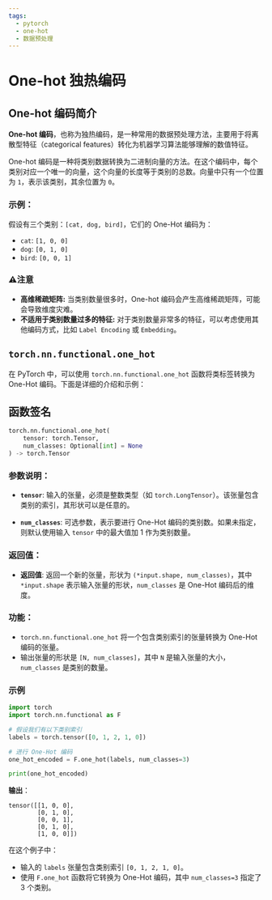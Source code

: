```yaml
---
tags:
  - pytorch
  - one-hot
  - 数据预处理
---
```

# One-hot 独热编码

## One-hot 编码简介

**One-hot 编码**，也称为独热编码，是一种常用的数据预处理方法，主要用于将离散型特征（categorical features）转化为机器学习算法能够理解的数值特征。

One-hot 编码是一种将类别数据转换为二进制向量的方法。在这个编码中，每个类别对应一个唯一的向量，这个向量的长度等于类别的总数。向量中只有一个位置为 `1`，表示该类别，其余位置为 `0`。

### 示例：

假设有三个类别：`[cat, dog, bird]`，它们的 One-Hot 编码为：
- `cat`: `[1, 0, 0]`
- `dog`: `[0, 1, 0]`
- `bird`: `[0, 0, 1]`

### ⚠️注意

- **高维稀疏矩阵:** 当类别数量很多时，One-hot 编码会产生高维稀疏矩阵，可能会导致维度灾难。
- **不适用于类别数量过多的特征:** 对于类别数量非常多的特征，可以考虑使用其他编码方式，比如 `Label Encoding` 或 `Embedding`。

## `torch.nn.functional.one_hot`

在 PyTorch 中，可以使用 `torch.nn.functional.one_hot` 函数将类标签转换为 One-Hot 编码。下面是详细的介绍和示例：

## 函数签名

```python
torch.nn.functional.one_hot(
    tensor: torch.Tensor,
    num_classes: Optional[int] = None
) -> torch.Tensor
```

### 参数说明：

- **`tensor`**: 输入的张量，必须是整数类型（如 `torch.LongTensor`）。该张量包含类别的索引，其形状可以是任意的。

- **`num_classes`**: 可选参数，表示要进行 One-Hot 编码的类别数。如果未指定，则默认使用输入 `tensor` 中的最大值加 1 作为类别数量。

### 返回值：

- **返回值**: 返回一个新的张量，形状为 `(*input.shape, num_classes)`，其中 `*input.shape` 表示输入张量的形状，`num_classes` 是 One-Hot 编码后的维度。

###  功能：

- `torch.nn.functional.one_hot` 将一个包含类别索引的张量转换为 One-Hot 编码的张量。
- 输出张量的形状是 `[N, num_classes]`，其中 `N` 是输入张量的大小，`num_classes` 是类别的数量。

### 示例

```python
import torch
import torch.nn.functional as F

# 假设我们有以下类别索引
labels = torch.tensor([0, 1, 2, 1, 0])

# 进行 One-Hot 编码
one_hot_encoded = F.one_hot(labels, num_classes=3)

print(one_hot_encoded)
```

**输出**：

```
tensor([[1, 0, 0],
        [0, 1, 0],
        [0, 0, 1],
        [0, 1, 0],
        [1, 0, 0]])
```

在这个例子中：

- 输入的 `labels` 张量包含类别索引 `[0, 1, 2, 1, 0]`。
- 使用 `F.one_hot` 函数将它转换为 One-Hot 编码，其中 `num_classes=3` 指定了 3 个类别。


